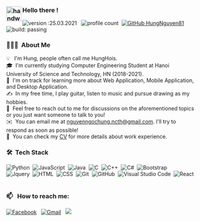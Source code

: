 
### <img alt="handwavegif" src="https://user-images.githubusercontent.com/39513876/112366216-8cfe7400-8cfe-11eb-8116-7d3dbae20e97.gif" width='40' align="left"/> Hello there !
![version :25.03.2021](https://img.shields.io/badge/version-25.03.2021-informational) &nbsp;
![profile count](https://komarev.com/ghpvc/?username=HungNguyen81&color=red)&nbsp;
[![GitHub HungNguyen81](https://img.shields.io/github/followers/HungNguyen81?label=follow&style=social)](https://github.com/HungNguyen81)&nbsp;
![build: passing](https://img.shields.io/badge/build-passing-success)
### 👨🏻‍💻 &nbsp;About Me

💡 &nbsp; I'm Hung, people often call me HungHois.\
🎓 &nbsp;I'm currently studying Computer Engineering Student at Hanoi University of Science and Technology, HN (2018-2021).\
🌱 &nbsp;I'm on track for learning more about Web Application, Mobile Application, and Desktop Application.\
✍️ &nbsp;In my free time, I play guitar, listen to music and pursue drawing as my hobbies.\
💬 &nbsp;Feel free to reach out to me for discussions on the aforementioned topics or you just want someone to talk to you!\
✉️ &nbsp;You can email me at nguyenngochung.ncth@gmail.com. I'll try to respond as soon as possible!\
📄 &nbsp;You can check my [CV](https://drive.google.com/file/d/10LqyB2oMqc0-UJYViXUjatiNs9bfs-H6/view?usp=sharing) for more details about work experience.


### 🛠 &nbsp;Tech Stack

![Python](https://img.shields.io/badge/-Python-05122A?style=flat&logo=python)&nbsp;
![JavaScript](https://img.shields.io/badge/-JavaScript-05122A?style=flat&logo=javascript)&nbsp;
![Java](https://img.shields.io/badge/-Java-05122A?style=flat&logo=Java&logoColor=FFA518)&nbsp;
![C](https://img.shields.io/badge/-C-05122A?style=flat&logo=C&logoColor=A8B9CC)&nbsp;
![C++](https://img.shields.io/badge/-C++-05122A?style=flat&logo=C%2B%2B&logoColor=00599C)&nbsp;
![C#](https://img.shields.io/badge/c%23-%2305122A.svg?&logo=c-sharp&logoColor=white)&nbsp;
![Bootstrap](https://img.shields.io/badge/-Bootstrap-05122A?style=flat&logo=bootstrap&logoColor=563D7C)\
![Jquery](https://img.shields.io/badge/jquery-%2305122A.svg?&logo=jquery&logoColor=white)&nbsp;
![HTML](https://img.shields.io/badge/-HTML-05122A?style=flat&logo=HTML5)&nbsp;
![CSS](https://img.shields.io/badge/-CSS-05122A?style=flat&logo=CSS3&logoColor=1572B6)&nbsp;
![Git](https://img.shields.io/badge/-Git-05122A?style=flat&logo=git)&nbsp;
![GitHub](https://img.shields.io/badge/-GitHub-05122A?style=flat&logo=github)&nbsp;
![Visual Studio Code](https://img.shields.io/badge/-Visual%20Studio%20Code-05122A?style=flat&logo=visual-studio-code&logoColor=007ACC)&nbsp;
![React](https://img.shields.io/badge/react-%2305122A.svg?&logo=react&logoColor=%2361DAFB)&nbsp;


### 📫 &nbsp; How to reach me:


<a href="https://www.facebook.com/hungnguyen.ncth/"><img alt="Facebook" src="https://img.shields.io/badge/Facebook-%231877F2.svg?&style=flat&logo=Facebook&logoColor=white"/></a> &nbsp;
<a href="mailto:nguyenngochung.ncth@gmail.com"><img alt="Gmail" src="https://img.shields.io/badge/Gmail-D14836?style=flat&logo=gmail&logoColor=white" /></a> &nbsp;
<a href="https://instagram.com/nguyen.hung81"><img src="https://img.shields.io/badge/-@nguyen.hung81-E4405F?style=flat&logo=Instagram&logoColor=white"/></a> &nbsp;
<!--
<div align="center">
    <img src="https://github-readme-stats.vercel.app/api?username=HungNguyen81&show_icons=true&theme=vue-dark"/>
</div>
<!--
**HungNguyen81/HungNguyen81** is a ✨ _special_ ✨ repository because its `README.md` (this file) appears on your GitHub profile.
     <img src="https://github-readme-stats.vercel.app/api/top-langs/?username=HungNguyen81&layout=compact&theme=vue-dark&langs_count=10"/> 
Here are some ideas to get you started:

- 🔭 I’m currently working on ...
- 🌱 I’m currently learning ...
- 👯 I’m looking to collaborate on ...
- 🤔 I’m looking for help with ...
- 💬 Ask me about ...
- 📫 How to reach me: ...
- 😄 Pronouns: ...
- ⚡ Fun fact: ...
-->

